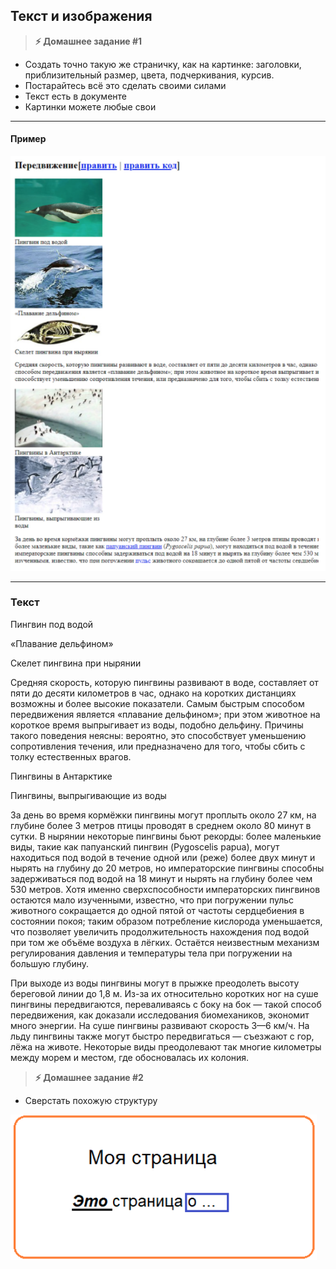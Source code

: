 
## Текст и изображения

> **⚡️ Домашнее задание #1**
- Создать точно такую же страничку, как на картинке: заголовки, приблизительный размер, цвета, подчеркивания, курсив.
- Постарайтесь всё это сделать своими силами
- Текст есть в документе
- Картинки можете любые свои

---

#### Пример

<img src="./img/img1.png" />

---

### Текст

Пингвин под водой

«Плавание дельфином»

Скелет пингвина при нырянии

Средняя скорость, которую пингвины развивают в воде, составляет от пяти до десяти километров в час, однако на коротких дистанциях возможны и более высокие показатели. Самым быстрым способом передвижения является «плавание дельфином»; при этом животное на короткое время выпрыгивает из воды, подобно дельфину. Причины такого поведения неясны: вероятно, это способствует уменьшению сопротивления течения, или предназначено для того, чтобы сбить с толку естественных врагов.

Пингвины в Антарктике

Пингвины, выпрыгивающие из воды

За день во время кормёжки пингвины могут проплыть около 27 км, на глубине более 3 метров птицы проводят в среднем около 80 минут в сутки. В нырянии некоторые пингвины бьют рекорды: более маленькие виды, такие как папуанский пингвин (Pygoscelis papua), могут находиться под водой в течение одной или (реже) более двух минут и нырять на глубину до 20 метров, но императорские пингвины способны задерживаться под водой на 18 минут и нырять на глубину более чем 530 метров. Хотя именно сверхспособности императорских пингвинов остаются мало изученными, известно, что при погружении пульс животного сокращается до одной пятой от частоты сердцебиения в состоянии покоя; таким образом потребление кислорода уменьшается, что позволяет увеличить продолжительность нахождения под водой при том же объёме воздуха в лёгких. Остаётся неизвестным механизм регулирования давления и температуры тела при погружении на большую глубину.

При выходе из воды пингвины могут в прыжке преодолеть высоту береговой линии до 1,8 м. Из-за их относительно коротких ног на суше пингвины передвигаются, переваливаясь с боку на бок — такой способ передвижения, как доказали исследования биомехаников, экономит много энергии. На суше пингвины развивают скорость 3—6 км/ч. На льду пингвины также могут быстро передвигаться — съезжают с гор, лёжа на животе. Некоторые виды преодолевают так многие километры между морем и местом, где обосновалась их колония.

> **⚡️ Домашнее задание #2**
- Сверстать похожую структуру

<img src="./img/img2.png" />

